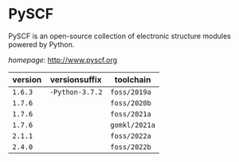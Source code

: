 # PySCF

PySCF is an open-source collection of electronic structure modules powered by Python.

*homepage*: <http://www.pyscf.org>

version | versionsuffix | toolchain
--------|---------------|----------
``1.6.3`` | ``-Python-3.7.2`` | ``foss/2019a``
``1.7.6`` |  | ``foss/2020b``
``1.7.6`` |  | ``foss/2021a``
``1.7.6`` |  | ``gomkl/2021a``
``2.1.1`` |  | ``foss/2022a``
``2.4.0`` |  | ``foss/2022b``
